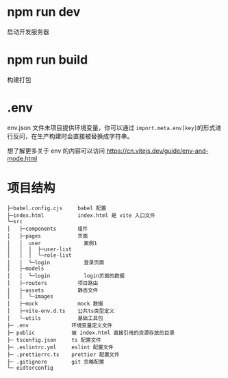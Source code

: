 # npm run dev
启动开发服务器

# npm run build
构建打包

# .env
env.json 文件未项目提供环境变量，你可以通过 `import.meta.env[key]`的形式进行反问，在生产构建时会直接被替换成字符串。

想了解更多关于 env 的内容可以访问 https://cn.vitejs.dev/guide/env-and-mode.html

# 项目结构

```shell
├─babel.config.cjs     babel 配置
├─index.html           index.html 是 vite 入口文件
└─src
│   ├─components       组件
│   ├─pages            页面
│   │  user              案例1
│   │  │  ├─user-list
│   │  │  └─role-list
│   │  └─login           登录页面
│   ├─models
│   │  └─login           login页面的数据
│   ├─routers          项目路由
│   ├─assets           静态文件
│   │  └─images
│   ├─mock             mock 数据
│   ├─vite-env.d.ts    公共ts类型定义
│   └─utils            基础工具包
├─ .env              环境变量定义文件
├─ public            被 index.html 直接引用的资源存放的目录
├─ tsconfig.json     ts 配置文件
├─ .eslintrc.yml     eslint 配置文件
├─ .prettierrc.ts    prettier 配置文件
├─ .gitignore        git 忽略配置
└─ eidtorconfig
```

